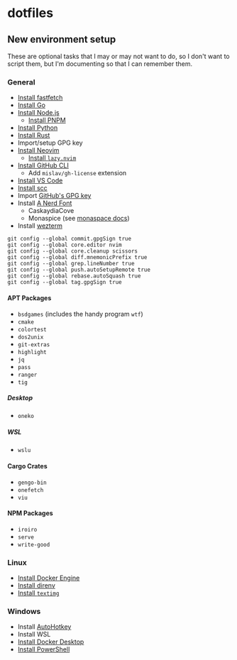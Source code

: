 # dotfiles

## New environment setup

These are optional tasks that I may or may not want to do, so I don't want to script them, but I'm documenting so that I can remember them.

### General

- [Install fastfetch](https://github.com/fastfetch-cli/fastfetch)
- [Install Go](https://go.dev/doc/install)
- [Install Node.js](https://nodejs.org/en)
  - [Install PNPM](https://pnpm.io/installation)
- [Install Python](https://www.python.org/)
- [Install Rust](https://www.rust-lang.org/learn/get-started)
- Import/setup GPG key
- [Install Neovim](https://github.com/neovim/neovim/blob/master/INSTALL.md)
  - [Install `lazy.nvim`](https://lazy.folke.io/installation)
- [Install GitHub CLI](https://github.com/cli/cli)
  - Add `mislav/gh-license` extension
- [Install VS Code](https://code.visualstudio.com/)
- [Install scc](https://github.com/boyter/scc)
- Import [GitHub's GPG key](https://github.com/web-flow.gpg)
- Install [A Nerd Font](https://www.nerdfonts.com/font-downloads)
  - CaskaydiaCove
  - Monaspice (see [monaspace docs](https://monaspace.githubnext.com/))
- Install [wezterm](https://github.com/wez/wezterm)

```shell
git config --global commit.gpgSign true
git config --global core.editor nvim
git config --global core.cleanup scissors
git config --global diff.mnemonicPrefix true
git config --global grep.lineNumber true
git config --global push.autoSetupRemote true
git config --global rebase.autoSquash true
git config --global tag.gpgSign true
```

#### APT Packages

- `bsdgames` (includes the handy program `wtf`)
- `cmake`
- `colortest`
- `dos2unix`
- `git-extras`
- `highlight`
- `jq`
- `pass`
- `ranger`
- `tig`

##### Desktop

- `oneko`

##### WSL

- `wslu`

#### Cargo Crates

- `gengo-bin`
- `onefetch`
- `viu`

#### NPM Packages

- `iroiro`
- `serve`
- `write-good`

### Linux

- [Install Docker Engine](https://docs.docker.com/engine/install/)
- [Install direnv](https://direnv.net/)
- [Install `textimg`](https://github.com/jiro4989/textimg)

### Windows

- Install [AutoHotkey](https://www.autohotkey.com/)
- Install WSL
- [Install Docker Desktop](https://docs.docker.com/desktop/install/windows-install/)
- [Install PowerShell](https://github.com/powershell/PowerShell)
